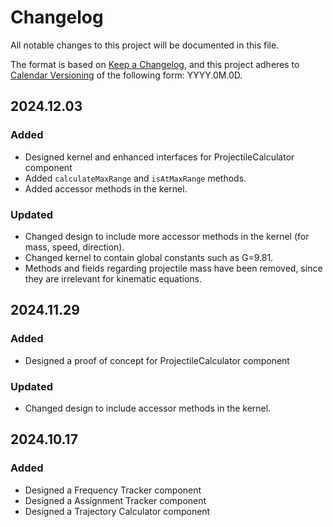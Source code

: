 # Changelog

All notable changes to this project will be documented in this file.

The format is based on [Keep a Changelog](https://keepachangelog.com/en/1.1.0/),
and this project adheres to [Calendar Versioning](https://calver.org/) of
the following form: YYYY.0M.0D.

## 2024.12.03

### Added

- Designed kernel and enhanced interfaces for ProjectileCalculator component
- Added `calculateMaxRange` and `isAtMaxRange` methods.
- Added accessor methods in the kernel.

### Updated

- Changed design to include more accessor methods in the kernel (for mass, speed, direction).
- Changed kernel to contain global constants such as G=9.81.
- Methods and fields regarding projectile mass have been removed, since they are irrelevant for kinematic equations.

## 2024.11.29

### Added

- Designed a proof of concept for ProjectileCalculator component

### Updated

- Changed design to include accessor methods in the kernel.

## 2024.10.17

### Added

- Designed a Frequency Tracker component
- Designed a Assignment Tracker component
- Designed a Trajectory Calculator component
